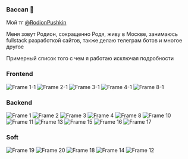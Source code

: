 ### Вассап 👋

Мой тг <a href="https://t.me/RodionPushkin">@RodionPushkin</a>

Меня зовут Родион, сокращенно Родя, живу в Москве, занимаюсь fullstack разработкой сайтов, также делаю телеграм ботов и многое другое

Примерный список того с чем я работаю исключая подробности
### Frontend
![Frame 1-1](https://user-images.githubusercontent.com/50911976/200022722-4fb239e7-1fe1-4ee5-8103-dfdf8f328e58.png)
![Frame 2-1](https://user-images.githubusercontent.com/50911976/200022733-a2a81b40-f676-445d-bcf7-c5fd9e641b0f.png)
![Frame 3-1](https://user-images.githubusercontent.com/50911976/200022739-614d6e22-4ecf-456e-b54a-1a8e845ebe97.png)
![Frame 4-1](https://user-images.githubusercontent.com/50911976/200022746-a7d5e93b-5ca1-4909-802f-74a433a748ae.png)
![Frame 8-1](https://user-images.githubusercontent.com/50911976/200022762-a733c5c0-1e22-4063-86f6-ba8635a45e3a.png)

### Backend
![Frame 1](https://user-images.githubusercontent.com/50911976/200023145-932b0491-aa20-4baf-9af8-3b069ab6d30c.png)
![Frame 2](https://user-images.githubusercontent.com/50911976/200023147-cd2fb58b-9eec-43fd-8bfd-07867d8a051b.png)
![Frame 3](https://user-images.githubusercontent.com/50911976/200023154-14944cd5-d796-45e1-8ec2-4b608133f4d3.png)
![Frame 4](https://user-images.githubusercontent.com/50911976/200023156-4d6b02c5-6459-4703-8068-13947beac2ee.png)
![Frame 8](https://user-images.githubusercontent.com/50911976/200023160-9615f50d-08f7-4346-a2ab-7b29790fb5d7.png)
![Frame 10](https://user-images.githubusercontent.com/50911976/200023164-59231f12-e745-4cbc-8385-a4d53a220b3e.png)
![Frame 11](https://user-images.githubusercontent.com/50911976/200023167-3c931926-9b01-4994-ac47-8c70175a149f.png)
![Frame 13](https://user-images.githubusercontent.com/50911976/200023172-c6ad0af7-b4e8-475a-b3d0-b885a139ba03.png)
![Frame 15](https://user-images.githubusercontent.com/50911976/200023182-00c59682-2a9b-4671-8333-b43883a6f1ce.png)
![Frame 16](https://user-images.githubusercontent.com/50911976/200023184-ec897ffa-0f3d-4bfd-92c1-630c8b5527e7.png)
![Frame 17](https://user-images.githubusercontent.com/50911976/200023188-54ad5328-6ea7-409b-bf6f-7bf0c4a5a841.png)

### Soft
![Frame 19](https://user-images.githubusercontent.com/50911976/200023137-7028b9f1-1db1-41d7-a4c5-ed48e10096ea.png)
![Frame 20](https://user-images.githubusercontent.com/50911976/200023142-dba04559-783d-419f-a877-e54a2de91df7.png)
![Frame 18](https://user-images.githubusercontent.com/50911976/200023189-05c20a8a-888c-4af2-b945-d7b166f72b88.png)
![Frame 14](https://user-images.githubusercontent.com/50911976/200023178-b22d4f03-94c9-40e4-b184-6519be010204.png)
![Frame 12](https://user-images.githubusercontent.com/50911976/200023170-5d98e728-04c8-421c-afd6-ee7f76adc13c.png)

